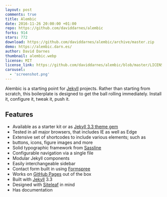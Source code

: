 ```yaml
---
layout: post
comments: true
title: Alembic
date: 2016-11-26 20:00:00 +01:00
repo: https://github.com/daviddarnes/alembic
forks: 914
stars: 772
download: https://github.com/daviddarnes/alembic/archive/master.zip
demo: https://alembic.darn.es/
author: David Darnes
thumbnail: alembic.webp
license: MIT
license_link: https://github.com/daviddarnes/alembic/blob/master/LICENSE
carousel:
  - 'screenshot.png'
---
```


Alembic is a starting point for [Jekyll](https://jekyllrb.com/) projects. Rather than starting from scratch, this boilerplate is designed to get the ball rolling immediately. Install it, configure it, tweak it, push it.

## Features

* Available as a starter kit or as [Jekyll 3.3 theme gem](https://jekyllrb.com/docs/themes/)
* Tested in all major browsers, that includes IE as well as Edge
* Extensive set of shortcodes to include various elements; such as
* buttons, icons, figure images and more
* Solid typographic framework from [Sassline](https://sassline.com/)
* Configurable navigation via a single file
* Modular Jekyll components
* Easily interchangeable sidebar
* Contact form built in using [Formspree](https://formspree.io/)
* Works on [GitHub Pages](https://pages.github.com/) out of the box
* Built with [Jekyll](https://jekyllrb.com/) 3.3
* Designed with [Siteleaf](https://www.siteleaf.com/) in mind
* Has documentation
